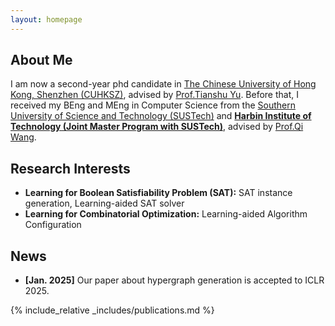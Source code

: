 ```yaml
---
layout: homepage
---
```


## About Me

I am now a second-year phd candidate in [The Chinese University of Hong Kong, Shenzhen (CUHKSZ)](https://www.cuhk.edu.cn/), advised by [Prof.Tianshu Yu](https://mypage.cuhk.edu.cn/academics/yutianshu/). Before that, I received my BEng and MEng in Computer Science from the [Southern University of Science and Technology (SUSTech)](https://sustech.edu.cn/) and [**Harbin Institute of Technology (Joint Master Program with SUSTech)**](https://www.hit.edu.cn/), advised by [Prof.Qi Wang](https://cse.sustech.edu.cn/faculty/~wangqi/).


## Research Interests

- **Learning for Boolean Satisfiability Problem (SAT):** SAT instance generation, Learning-aided SAT solver
- **Learning for Combinatorial Optimization:** Learning-aided Algorithm Configuration

## News

- **[Jan. 2025]** Our paper about hypergraph generation is accepted to ICLR 2025.

{% include_relative _includes/publications.md %}

<!-- {% include_relative _includes/services.md %} -->
